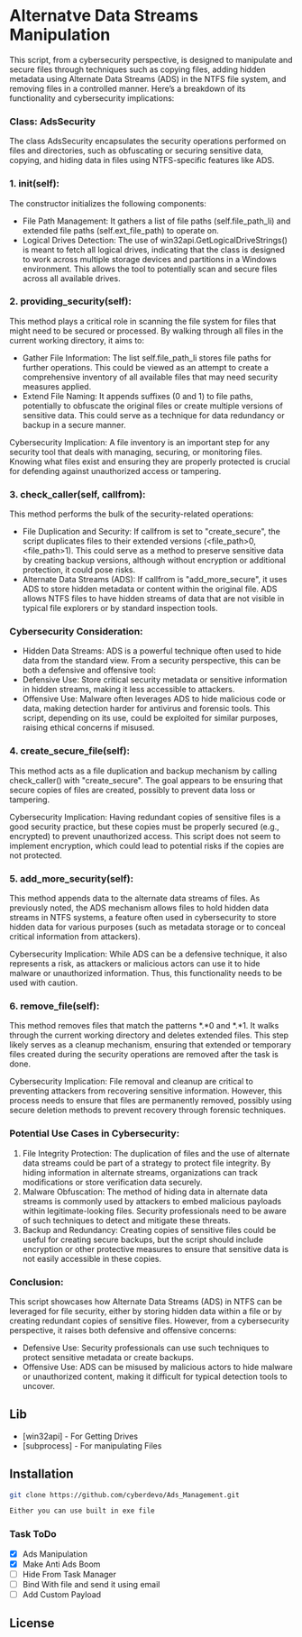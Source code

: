 # Alternatve Data Streams Manipulation 

This script, from a cybersecurity perspective, is designed to manipulate and secure files through techniques such as copying files, adding hidden metadata using Alternate Data Streams (ADS) in the NTFS file system, and removing files in a controlled manner. Here’s a breakdown of its functionality and cybersecurity implications:

### Class: AdsSecurity

The class AdsSecurity encapsulates the security operations performed on files and directories, such as obfuscating or securing sensitive data, copying, and hiding data in files using NTFS-specific features like ADS.

### 1. __init__(self):

The constructor initializes the following components:

- File Path Management: It gathers a list of file paths (self.file_path_li) and extended file paths (self.ext_file_path) to operate on.
- Logical Drives Detection: The use of win32api.GetLogicalDriveStrings() is meant to fetch all logical drives, indicating that the class is designed to work across multiple storage devices and partitions in a Windows environment. This allows the tool to potentially scan and secure files across all available drives.


### 2. providing_security(self):

This method plays a critical role in scanning the file system for files that might need to be secured or processed. By walking through all files in the current working directory, it aims to:

- Gather File Information: The list self.file_path_li stores file paths for further operations. This could be viewed as an attempt to create a comprehensive inventory of all available files that may need security measures applied.
- Extend File Naming: It appends suffixes (0 and 1) to file paths, potentially to obfuscate the original files or create multiple versions of sensitive data. This could serve as a technique for data redundancy or backup in a secure manner.

Cybersecurity Implication: A file inventory is an important step for any security tool that deals with managing, securing, or monitoring files. Knowing what files exist and ensuring they are properly protected is crucial for defending against unauthorized access or tampering.

### 3. check_caller(self, callfrom):

This method performs the bulk of the security-related operations:

- File Duplication and Security: If callfrom is set to "create_secure", the script duplicates files to their extended versions (<file_path>0, <file_path>1). This could serve as a method to preserve sensitive data by creating backup versions, although without encryption or additional protection, it could pose risks.
- Alternate Data Streams (ADS): If callfrom is "add_more_secure", it uses ADS to store hidden metadata or content within the original file. ADS allows NTFS files to have hidden streams of data that are not visible in typical file explorers or by standard inspection tools.

### Cybersecurity Consideration:

- Hidden Data Streams: ADS is a powerful technique often used to hide data from the standard view. From a security perspective, this can be both a defensive and offensive tool:
- Defensive Use: Store critical security metadata or sensitive information in hidden streams, making it less accessible to attackers.
- Offensive Use: Malware often leverages ADS to hide malicious code or data, making detection harder for antivirus and forensic tools. This script, depending on its use, could be exploited for similar purposes, raising ethical concerns if misused.

### 4. create_secure_file(self):

This method acts as a file duplication and backup mechanism by calling check_caller() with "create_secure". The goal appears to be ensuring that secure copies of files are created, possibly to prevent data loss or tampering.

Cybersecurity Implication: Having redundant copies of sensitive files is a good security practice, but these copies must be properly secured (e.g., encrypted) to prevent unauthorized access. This script does not seem to implement encryption, which could lead to potential risks if the copies are not protected.

### 5. add_more_security(self):

This method appends data to the alternate data streams of files. As previously noted, the ADS mechanism allows files to hold hidden data streams in NTFS systems, a feature often used in cybersecurity to store hidden data for various purposes (such as metadata storage or to conceal critical information from attackers).

Cybersecurity Implication: While ADS can be a defensive technique, it also represents a risk, as attackers or malicious actors can use it to hide malware or unauthorized information. Thus, this functionality needs to be used with caution.

### 6. remove_file(self):

This method removes files that match the patterns *.*0 and *.*1. It walks through the current working directory and deletes extended files. This step likely serves as a cleanup mechanism, ensuring that extended or temporary files created during the security operations are removed after the task is done.

Cybersecurity Implication: File removal and cleanup are critical to preventing attackers from recovering sensitive information. However, this process needs to ensure that files are permanently removed, possibly using secure deletion methods to prevent recovery through forensic techniques.

### Potential Use Cases in Cybersecurity:

1.	File Integrity Protection: The duplication of files and the use of alternate data streams could be part of a strategy to protect file integrity. By hiding information in alternate streams, organizations can track modifications or store verification data securely.
2.	Malware Obfuscation: The method of hiding data in alternate data streams is commonly used by attackers to embed malicious payloads within legitimate-looking files. Security professionals need to be aware of such techniques to detect and mitigate these threats.
3.	Backup and Redundancy: Creating copies of sensitive files could be useful for creating secure backups, but the script should include encryption or other protective measures to ensure that sensitive data is not easily accessible in these copies.

### Conclusion:

This script showcases how Alternate Data Streams (ADS) in NTFS can be leveraged for file security, either by storing hidden data within a file or by creating redundant copies of sensitive files. However, from a cybersecurity perspective, it raises both defensive and offensive concerns:

- Defensive Use: Security professionals can use such techniques to protect sensitive metadata or create backups.
- Offensive Use: ADS can be misused by malicious actors to hide malware or unauthorized content, making it difficult for typical detection tools to uncover.



## Lib

- [win32api] - For Getting Drives
- [subprocess] - For manipulating Files

## Installation

```sh
git clone https://github.com/cyberdevo/Ads_Management.git

Either you can use built in exe file
```
### Task ToDo

- [x] Ads Manipulation
- [x] Make Anti Ads Boom
- [ ] Hide From Task Manager
- [ ] Bind With file and send it using email
- [ ] Add Custom Payload

## License

